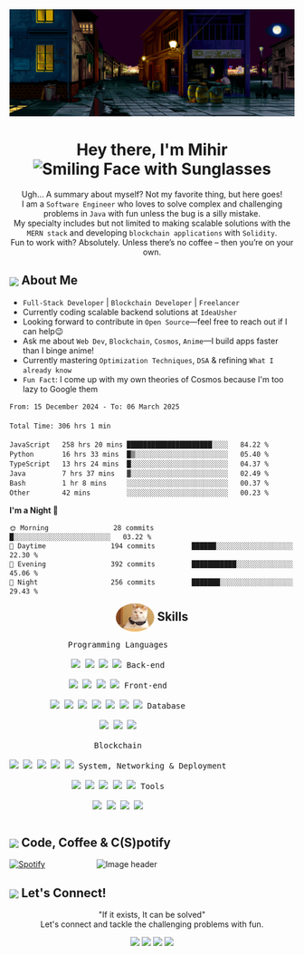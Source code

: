 <!-- <img src="https://user-images.githubusercontent.com/59575502/127335491-fdba1874-e943-4d3c-ab8c-678ffe22f8b8.png" alt="Image header">
<img src="https://user-images.githubusercontent.com/74038190/212284158-e840e285-664b-44d7-b79b-e264b5e54825.gif" width="100%">

<img align="right" src="https://steamuserimages-a.akamaihd.net/ugc/922546367830543705/D1DAA1B25EF68885E6E2556D956C2E00EB5393A3/?imw=5000&imh=5000&ima=fit&impolicy=Letterbox&imcolor=%23000000&letterbox=false" alt="Image header">

<img align="right" src="https://media3.giphy.com/media/v1.Y2lkPTc5MGI3NjExOHU5bHVoMjhxMW5mMnFpa3B5ZGhjamxob2k1djdlZTIyNXFyOGR4diZlcD12MV9pbnRlcm5hbF9naWZfYnlfaWQmY3Q9Zw/wzWxTUiXRQDYc/giphy.webp" alt="Image header" height="500">
JJK- https://github.com/Anmol-Baranwal/Cool-GIFs-For-GitHub/assets/74038190/406eb3e6-caba-401d-93c8-e0a7941c84b9
Pikachu gif - https://github.com/Anmol-Baranwal/Cool-GIFs-For-GitHub/assets/74038190/7bb1e704-6026-48f9-8435-2f4d40101348
sinchan gif - https://media.giphy.com/media/v1.Y2lkPTc5MGI3NjExdnMyNW84djRkcjBpNmg0djNjdXc3NTJvcm53NTB5Y3Z5bTE2eWU5cyZlcD12MV9zdGlja2Vyc19zZWFyY2gmY3Q9cw/LOEgEYZHyGbXY8KgA3/giphy.gif

Dandanan gif - <img src="https://github.com/mihirWeb/mihirWeb/blob/main/download%20(4).gif?raw=true" align="right" width="400">

![Background with List](https://github.com/mihirWeb/mihirWeb/blob/main/download%20(4).gif?raw=true)

<ul>
  <li>🔭 I’m currently working on ...</li>
  <li>🌱 I’m currently learning ...</li>
  <li>👯 I’m looking to collaborate on ...</li>
  <li>🤔 I’m looking for help with ...</li>
  <li>💬 Ask me about ...</li>
  <li>📫 How to reach me: ...</li>
  <li>😄 Pronouns: ...</li>
  <li>⚡ Fun fact: ...</li>
  <li>⚡ Fun fact: ...</li>
  <li>⚡ Fun fact: ...</li>
</ul>
-->
<img src="https://github.com/mihirWeb/mihirWeb/blob/main/assets/43679f65-d1ef-4e6d-96c0-26a87214d753.gif?raw=true" alt="Image header" width="1000">

<div align="center">
  <h1>Hey there, I'm Mihir <img src="https://github.com/Anmol-Baranwal/Cool-GIFs-For-GitHub/assets/74038190/7bb1e704-6026-48f9-8435-2f4d40101348" alt="Smiling Face with Sunglasses" height="55" /></h1>
</div>


<p align="center">Ugh... A summary about myself? Not my favorite thing, but here goes!<br> I am a <code>Software Engineer</code> who loves to solve complex and challenging problems in <code>Java</code> with fun unless the bug is a silly mistake.<br>My specialty includes but not limited to making scalable solutions with the <code>MERN stack</code> and developing <code>blockchain applications</code> with <code>Solidity</code>.<br> Fun to work with? Absolutely. Unless there’s no coffee – then you’re on your own.</p>

## <img src="https://media4.giphy.com/media/v1.Y2lkPTc5MGI3NjExeGtsd3h4MXVqMWQwNzNpZGJhY2l4Yzc4MG1naGltaDBubGVwdmc0MyZlcD12MV9pbnRlcm5hbF9naWZfYnlfaWQmY3Q9cw/OP4C9oeeSVIrwgFNAk/giphy.webp" height="50" align="center"> About Me



-  ```Full-Stack Developer``` | ```Blockchain Developer``` | ```Freelancer```
-  Currently coding scalable backend solutions at ```IdeaUsher```
-  Looking forward to contribute in ```Open Source```—feel free to reach out if I can help😉
-  Ask me about ```Web Dev```, ```Blockchain```, ```Cosmos```, ```Anime```—I build apps faster than I binge anime!
-  Currently mastering ```Optimization Techniques```, ```DSA``` & refining ```What I already know```
-  ```Fun Fact```: I come up with my own theories of Cosmos because I'm too lazy to Google them

<!--START_SECTION:waka-->

```txt
From: 15 December 2024 - To: 06 March 2025

Total Time: 306 hrs 1 min

JavaScript   258 hrs 20 mins █████████████████████░░░░   84.22 %
Python       16 hrs 33 mins  █▒░░░░░░░░░░░░░░░░░░░░░░░   05.40 %
TypeScript   13 hrs 24 mins  █░░░░░░░░░░░░░░░░░░░░░░░░   04.37 %
Java         7 hrs 37 mins   ▓░░░░░░░░░░░░░░░░░░░░░░░░   02.49 %
Bash         1 hr 8 mins     ░░░░░░░░░░░░░░░░░░░░░░░░░   00.37 %
Other        42 mins         ░░░░░░░░░░░░░░░░░░░░░░░░░   00.23 %
```

<!--END_SECTION:waka-->
**I'm a Night 🦉** 

```text
🌞 Morning                28 commits          █░░░░░░░░░░░░░░░░░░░░░░░░   03.22 % 
🌆 Daytime                194 commits         ██████░░░░░░░░░░░░░░░░░░░   22.30 % 
🌃 Evening                392 commits         ███████████░░░░░░░░░░░░░░   45.06 % 
🌙 Night                  256 commits         ███████░░░░░░░░░░░░░░░░░░   29.43 % 
```

  
 <h2 style="text-align: center; margin: 0; padding: 0;" align="left">
  <img src="https://github.com/mihirWeb/mihirWeb/blob/main/assets/download%20(3).gif?raw=true" height="50" align="center" style="border-radius:50%">
  Skills
</h2>


<p style="display: inline-block;" align="center">
  <kbd>
    <kbd>Programming Languages</kbd>
    <br>
    <br>
    <img width="30px" src="https://cdn.jsdelivr.net/gh/devicons/devicon/icons/java/java-plain.svg" /> 
    <img width="30px" src="https://cdn.jsdelivr.net/gh/devicons/devicon/icons/javascript/javascript-original.svg" />
    <img width="30px" src="https://cdn.jsdelivr.net/gh/devicons/devicon@latest/icons/cplusplus/cplusplus-original.svg" />
    <img width="30px" src="https://cdn.jsdelivr.net/gh/devicons/devicon/icons/c/c-plain.svg" /> 
  </kbd>
  <kbd>
    <kbd>Back-end</kbd>
    <br>
    <br>
    <img width="30px" src="https://cdn.jsdelivr.net/gh/devicons/devicon@latest/icons/npm/npm-original-wordmark.svg" />
    <img width="30px" src="https://cdn.jsdelivr.net/gh/devicons/devicon@latest/icons/nodejs/nodejs-original-wordmark.svg" />
    <img width="30px" src="https://cdn.jsdelivr.net/gh/devicons/devicon@latest/icons/express/express-original.svg" />
    <img width="30px" src="https://cdn.jsdelivr.net/gh/devicons/devicon@latest/icons/postman/postman-original.svg" />
  </kbd>
  <kbd>
    <kbd>Front-end</kbd>
    <br>
    <br>
    <img width="30px" src="https://cdn.jsdelivr.net/gh/devicons/devicon/icons/html5/html5-original.svg" /> 
    <img width="30px" src="https://cdn.jsdelivr.net/gh/devicons/devicon/icons/css3/css3-plain.svg" /> 
    <img width="30px" src="https://cdn.jsdelivr.net/gh/devicons/devicon/icons/bootstrap/bootstrap-plain.svg" /> 
    <img width="30px" src="https://cdn.jsdelivr.net/gh/devicons/devicon@latest/icons/react/react-original.svg" />
    <img width="30px" src="https://cdn.jsdelivr.net/gh/devicons/devicon/icons/javascript/javascript-original.svg" />
    <img width="30px" src="https://cdn.jsdelivr.net/gh/devicons/devicon@latest/icons/tailwindcss/tailwindcss-original.svg" />
    <img width="30px" src="https://cdn.jsdelivr.net/gh/devicons/devicon/icons/jquery/jquery-plain.svg" />
  </kbd>
  <kbd>
    <kbd>Database</kbd>
    <br>
    <br>
    <img width="30px" src="https://cdn.jsdelivr.net/gh/devicons/devicon@latest/icons/mysql/mysql-original-wordmark.svg" />
    <img width="30px" src="https://cdn.jsdelivr.net/gh/devicons/devicon/icons/mongodb/mongodb-plain.svg" />
    <img width="30px" src="https://cdn.jsdelivr.net/gh/devicons/devicon@latest/icons/azuresqldatabase/azuresqldatabase-original.svg" />
  </kbd>
  <br>
  <br>
  <kbd>
    <kbd>Blockchain</kbd>
    <br>
    <br>
    <img width="30px" src="https://cdn.jsdelivr.net/gh/devicons/devicon@latest/icons/solidity/solidity-original.svg" />
    <img width="30px" src="https://img.icons8.com/?size=100&id=IhWBOFHtv6vx&format=png&color=000000" />
    <img width="30px" src="https://img.icons8.com/?size=100&id=VqexJoiv08rd&format=png&color=000000" />
    <img width="30px" src="https://avatars.githubusercontent.com/u/99892494?s=200&v=4" />
    <img width="30px" src="https://cryptologos.cc/logos/chainlink-link-logo.png?v=040" />
  </kbd>
  <kbd>
    <kbd>System, Networking & Deployment</kbd>
    <br>
    <br>
    <img width="30px" src="https://cdn.jsdelivr.net/gh/devicons/devicon@latest/icons/github/github-original.svg" />
    <img width="30px" src="https://cdn.jsdelivr.net/gh/devicons/devicon@latest/icons/vercel/vercel-original.svg" />
    <img width="30px" src="https://cdn.jsdelivr.net/gh/devicons/devicon/icons/azure/azure-plain.svg" />
    <img width="30px" src="https://cdn.jsdelivr.net/gh/devicons/devicon/icons/git/git-plain.svg" />
    <img width="30px" src="https://cdn.jsdelivr.net/gh/devicons/devicon/icons/docker/docker-plain.svg" />
  </kbd>
  <kbd>
    <kbd>Tools</kbd>
    <br>
    <br>
    <img width="30px" src="https://cdn.jsdelivr.net/gh/devicons/devicon/icons/vscode/vscode-original.svg" />
    <img width="30px" src="https://cdn.jsdelivr.net/gh/devicons/devicon@latest/icons/postman/postman-original.svg" />
    <img width="30px" src="https://cdn.jsdelivr.net/gh/devicons/devicon/icons/jupyter/jupyter-original.svg" />
    <img width="30px" src="https://cdn.jsdelivr.net/gh/devicons/devicon/icons/visualstudio/visualstudio-plain.svg" />
  </kbd>
</p>



## <img src="https://media4.giphy.com/media/v1.Y2lkPTc5MGI3NjExajdpd25xajVyamw2ajVoN25lNjJsOWgwaG93MGgyMzlyeHB1eTYxaiZlcD12MV9pbnRlcm5hbF9naWZfYnlfaWQmY3Q9cw/BXjqytvu9bKzCUHdzz/200w.webp" height="50" align="center"> Code, Coffee & C(S)potify


<img src="https://github.com/mihirWeb/mihirWeb/blob/main/assets/download%20(1).gif?raw=true" alt="Image header" width="350" align="right">

[![Spotify](https://spotify-github-readme.vercel.app/api/spotify)](https://open.spotify.com/collection/tracks)

## <img src="https://github.com/Anmol-Baranwal/Cool-GIFs-For-GitHub/assets/74038190/406eb3e6-caba-401d-93c8-e0a7941c84b9" height="50" align="center"> Let's Connect!
<p align="center">"If it exists, It can be solved"<br>Let's connect and tackle the challenging problems with fun.</p>

<div align="center">
<a href="https://www.linkedin.com/in/mihir-pratap-singh-354ab7211/" ><img src="https://img.shields.io/badge/LinkedIn-0077B5?style=for-the-badge&logo=linkedin&logoColor=white" /></a>
<a href="https://mihir0z.framer.website/" ><img src="https://img.shields.io/badge/Portfolio-255E63?style=for-the-badge&logo=About.me&logoColor=white" /></a>
<a href="https://x.com/mihir_ps166" ><img src="https://img.shields.io/badge/X-000000?style=for-the-badge&logo=x&logoColor=white" /></a>
<a href="https://t.me/Specter_777"><img src="https://img.shields.io/badge/Telegram-2CA5E0?style=for-the-badge&logo=telegram&logoColor=white" /></a>

</div>
